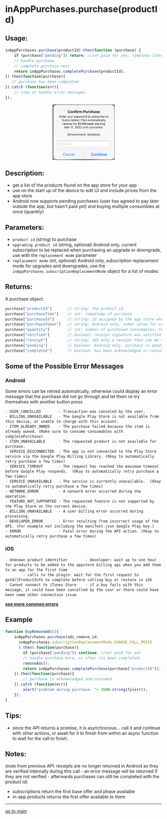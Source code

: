 # inAppPurchases.purchase(productId)

## Usage:
```js
inAppPurchases.purchase(productId).then(function (purchase) {
    if (purchase["pending"]) return; //not paid for yet, complete later
    // handle purchase
    // complete purchase next
    return inAppPurchases.completePurchase(productId);
}).then(function(purchase){
   // purchase has been completed 
}).catch (function(err){
    // view or handle error messages
});
```
<p align="center">
<img src="purchase.png" alt="buy an in app purchase or subscription from a button press" width="200" align="center" />
</p>

## Description:
 - get a list of the products found on the app store for your app
 - use on the start up of the device to edit UI and include prices from the  app store
 - Android now supports pending purchases (user has agreed to pay later outside the app, but hasn't paid yet) and buying multiple consumbles at once (quantity)

## Parameters:
- `product id` (string) to purchase
- `upgrading product id` (string, optional) Android only, current subscription to be replaced when purchasing an upgrade or downgrade, use with the `replacement mode` parameter
- `replacement mode` (int, optional) Android only, subscription replacement mode for upgrades and downgrades, use the `inAppPurchases.subscriptionReplacementMode` object for a list of modes

## Returns:
A purchase object:
```js
purchase["productId"]       // string: the product id
purchase["purchaseTime"]    // int: timestamp of purchase
purchase["purchaseId"]      // string: id assigned by the app store when it was bought, called the Google order ID or Appstore transaction id
purchase["purchaseToken"]   // string: Android only, token value for completed purchases, use to handle subscriptions
purchase["quantity"]        // int: number of purchased consumables, for non-consumables and subscriptions always returns 1
purchase["verified"]        // boolean: receipt signature was verified (stops modded or pirated versions of an app from enabling fake purchases - may error instead when tampered, optional, is done for Android locally)
purchase["receipt"]         // string: iOS only a receipt that can be used for verification, which has not been implemented
purchase["pending"]         // boolean: Android only, purchase is pending (not paid for yet), wait for user to complete cash payment, then run inAppPurchases.completePurchase(productId) to complete (acknowledge and consume) the purchase
purchase["completed"]       // boolean: has been acknowledged or consumed, will be false (in Android), unacknowledged purchases will be returned after a few days in Android. unconsumed purchases will not be available for repurchase until they are completed
```

## Some of the Possible Error Messages <a id="buy-errors"></a>

### Android
Some errors can be retried automatically, otherwise could display an error message that the purchase did not go through and let them re-try themselves with another button press
```
- USER_CANCELLED        - Transaction was canceled by the user.
- BILLING_UNAVAILABLE   - The Google Play Store is not available from this device, or unable to charge with this account.
- ITEM_ALREADY_OWNED    - The purchase failed because the item is already owned. (Make sure to consume consumables with completePurchase)
- ITEM_UNAVAILABLE      - The requested product is not available for purchase.
- SERVICE_DISCONNECTED  - The app is not connected to the Play Store service via the Google Play Billing Library. (Okay to automatically retry purchase a few times)
- SERVICE_TIMEOUT       - The request has reached the maximum timeout before Google Play responds.  (Okay to automatically retry purchase a few times) 
- SERVICE_UNAVAILABLE   - The service is currently unavailable.  (Okay to automatically retry purchase a few times)
- NETWORK_ERROR         - A network error occurred during the operation.
- FEATURE_NOT_SUPPORTED - The requested feature is not supported by the Play Store on the current device.
- BILLING_UNAVAILABLE   - A user billing error occurred during processing.
- DEVELOPER_ERROR       - Error resulting from incorrect usage of the API. (For example not including the manifest.json Google Play key.)
- ERROR                 - Fatal error during the API action. (Okay to automatically retry purchase a few times)
```

### iOS
```
- Unknown product identifier        - developer: wait up to one hour for products to be added to the appstore billing api when you add them to an app for the first time 
        - calls to the plugin: wait for the first request to getAllProductInfo to complete before calling buy or restore in iOS
- Cannot connect to iTunes Store    - if a buy fails with this message, it could have been cancelled by the user or there could have been some other connection issue
```

**[see more common errors](errors.md#common-errors)**

## Example
```js
function buyRemoveAds(){
    inAppPurchases.purchase(ads_remove_id,
      inAppPurchases.subscriptionReplacementMode.CHARGE_FULL_PRICE
      ).then( function(purchase){
        if (purchase["pending"]) continue; //not paid for yet
        // handle purchase here, or after its been completed:
        removeAds();
        return inAppPurchases.completePurchase(purchase["productId"]);
    }).then(function(purchase){
        // purchase is acknowledged and consumed
    }).catch (function(err){
        alert("problem during purchase: "+ JSON.stringify(err));
    });
}
```

## Tips:

- since the API returns a promise, it is asynchronous... call it and continue with other actions, or await for it to finish from within an async function to wait for the call to finish. 

## Notes:

(note from previous API: receipts are no longer returned in Android as they are verified internally during this call - an error message will be returned if they are not verified - afterwards purchases can still be completed with the product id) 
- subscriptions return the first base offer and phase available 
- in-app products returns the first offer available to them

<hr/>

<p align="center">

[go to main](../README.md#plugin-usage)

</p>
